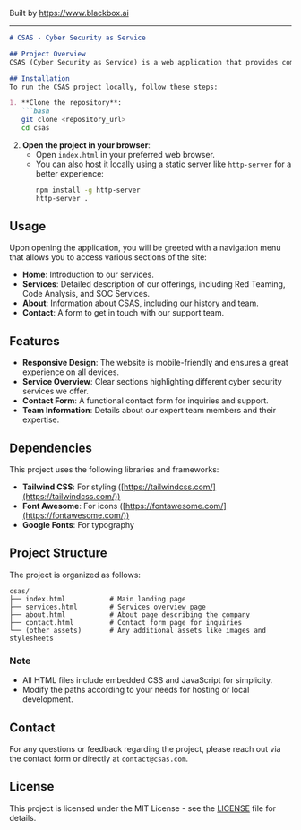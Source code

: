 
Built by https://www.blackbox.ai

---

```markdown
# CSAS - Cyber Security as Service

## Project Overview
CSAS (Cyber Security as Service) is a web application that provides comprehensive cyber security solutions tailored to protect businesses of all sizes. The project aims to deliver expert advice and services related to red teaming, code analysis, and security operations, leveraging a team of OSEP certified professionals.

## Installation
To run the CSAS project locally, follow these steps:

1. **Clone the repository**:
   ```bash
   git clone <repository_url>
   cd csas
   ```

2. **Open the project in your browser**:
   - Open `index.html` in your preferred web browser.
   - You can also host it locally using a static server like `http-server` for a better experience:
     ```bash
     npm install -g http-server
     http-server .
     ```

## Usage
Upon opening the application, you will be greeted with a navigation menu that allows you to access various sections of the site:

- **Home**: Introduction to our services.
- **Services**: Detailed description of our offerings, including Red Teaming, Code Analysis, and SOC Services.
- **About**: Information about CSAS, including our history and team.
- **Contact**: A form to get in touch with our support team.

## Features
- **Responsive Design**: The website is mobile-friendly and ensures a great experience on all devices.
- **Service Overview**: Clear sections highlighting different cyber security services we offer.
- **Contact Form**: A functional contact form for inquiries and support.
- **Team Information**: Details about our expert team members and their expertise.

## Dependencies
This project uses the following libraries and frameworks:

- **Tailwind CSS**: For styling ([https://tailwindcss.com/](https://tailwindcss.com/))
- **Font Awesome**: For icons ([https://fontawesome.com/](https://fontawesome.com/))
- **Google Fonts**: For typography

## Project Structure
The project is organized as follows:

```
csas/
├── index.html           # Main landing page
├── services.html        # Services overview page
├── about.html           # About page describing the company
├── contact.html         # Contact form page for inquiries
└── (other assets)       # Any additional assets like images and stylesheets
```

### Note
- All HTML files include embedded CSS and JavaScript for simplicity.
- Modify the paths according to your needs for hosting or local development.

## Contact
For any questions or feedback regarding the project, please reach out via the contact form or directly at `contact@csas.com`.

## License
This project is licensed under the MIT License - see the [LICENSE](LICENSE) file for details.
```